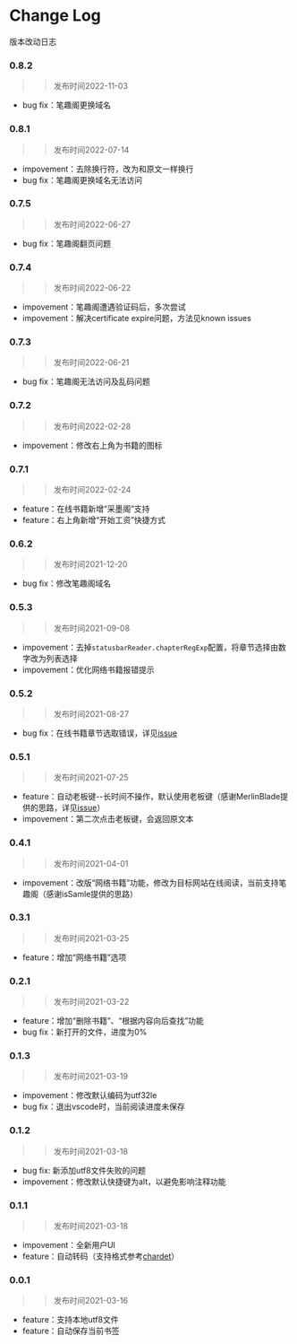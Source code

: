 # Change Log
版本改动日志

### 0.8.2
>> 发布时间2022-11-03
- bug fix：笔趣阁更换域名

### 0.8.1
>> 发布时间2022-07-14
- impovement：去除换行符，改为和原文一样换行
- bug fix：笔趣阁更换域名无法访问

### 0.7.5
>> 发布时间2022-06-27
- bug fix：笔趣阁翻页问题

### 0.7.4
>> 发布时间2022-06-22
- impovement：笔趣阁遭遇验证码后，多次尝试
- impovement：解决certificate expire问题，方法见known issues

### 0.7.3
>> 发布时间2022-06-21
- bug fix：笔趣阁无法访问及乱码问题

### 0.7.2
>> 发布时间2022-02-28
- impovement：修改右上角为书籍的图标

### 0.7.1
>> 发布时间2022-02-24
- feature：在线书籍新增“采墨阁”支持
- feature：右上角新增“开始工资”快捷方式

### 0.6.2
>> 发布时间2021-12-20
- bug fix：修改笔趣阁域名

### 0.5.3
>> 发布时间2021-09-08
- impovement：去掉`statusbarReader.chapterRegExp`配置，将章节选择由数字改为列表选择
- impovement：优化网络书籍报错提示

### 0.5.2
>> 发布时间2021-08-27
- bug fix：在线书籍章节选取错误，详见[issue](https://github.com/igzhang/statusbarReader/issues/11)

### 0.5.1
>> 发布时间2021-07-25
- feature：自动老板键--长时间不操作，默认使用老板键（感谢MerlinBlade提供的思路，详见[issue](https://github.com/igzhang/statusbarReader/issues/7)）
- impovement：第二次点击老板键，会返回原文本

### 0.4.1
>> 发布时间2021-04-01
- impovement：改版“网络书籍”功能，修改为目标网站在线阅读，当前支持笔趣阁（感谢isSamle提供的思路）

### 0.3.1
>> 发布时间2021-03-25
- feature：增加“网络书籍”选项

### 0.2.1
>> 发布时间2021-03-22
- feature：增加“删除书籍”、“根据内容向后查找”功能
- bug fix：新打开的文件，进度为0%

### 0.1.3
>> 发布时间2021-03-19
- impovement：修改默认编码为utf32le
- bug fix：退出vscode时，当前阅读进度未保存

### 0.1.2
>> 发布时间2021-03-18
- bug fix: 新添加utf8文件失败的问题
- impovement：修改默认快捷键为alt，以避免影响注释功能

### 0.1.1
>> 发布时间2021-03-18
- impovement：全新用户UI
- feature：自动转码（支持格式参考[chardet](https://www.npmjs.com/package/chardet)）

### 0.0.1
>> 发布时间2021-03-16
- feature：支持本地utf8文件
- feature：自动保存当前书签
